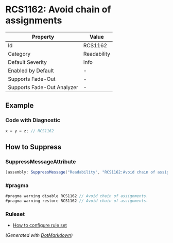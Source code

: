 # RCS1162: Avoid chain of assignments

| Property                    | Value       |
| --------------------------- | ----------- |
| Id                          | RCS1162     |
| Category                    | Readability |
| Default Severity            | Info        |
| Enabled by Default          | \-          |
| Supports Fade\-Out          | \-          |
| Supports Fade\-Out Analyzer | \-          |

## Example

### Code with Diagnostic

```csharp
x = y = z; // RCS1162
```

## How to Suppress

### SuppressMessageAttribute

```csharp
[assembly: SuppressMessage("Readability", "RCS1162:Avoid chain of assignments.", Justification = "<Pending>")]
```

### \#pragma

```csharp
#pragma warning disable RCS1162 // Avoid chain of assignments.
#pragma warning restore RCS1162 // Avoid chain of assignments.
```

### Ruleset

* [How to configure rule set](../HowToConfigureAnalyzers.md)

*\(Generated with [DotMarkdown](http://github.com/JosefPihrt/DotMarkdown)\)*